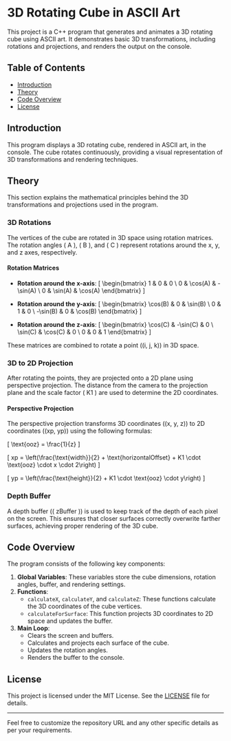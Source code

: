 # 3D Rotating Cube in ASCII Art

This project is a C++ program that generates and animates a 3D rotating cube using ASCII art. It demonstrates basic 3D transformations, including rotations and projections, and renders the output on the console.

## Table of Contents
- [Introduction](#introduction)
- [Theory](#theory)
- [Code Overview](#code-overview)
- [License](#license)

## Introduction

This program displays a 3D rotating cube, rendered in ASCII art, in the console. The cube rotates continuously, providing a visual representation of 3D transformations and rendering techniques.

## Theory

This section explains the mathematical principles behind the 3D transformations and projections used in the program.

### 3D Rotations

The vertices of the cube are rotated in 3D space using rotation matrices. The rotation angles \( A \), \( B \), and \( C \) represent rotations around the x, y, and z axes, respectively.

#### Rotation Matrices

- **Rotation around the x-axis**:
    \[
    \begin{bmatrix}
    1 & 0 & 0 \\
    0 & \cos(A) & -\sin(A) \\
    0 & \sin(A) & \cos(A)
    \end{bmatrix}
    \]

- **Rotation around the y-axis**:
    \[
    \begin{bmatrix}
    \cos(B) & 0 & \sin(B) \\
    0 & 1 & 0 \\
    -\sin(B) & 0 & \cos(B)
    \end{bmatrix}
    \]

- **Rotation around the z-axis**:
    \[
    \begin{bmatrix}
    \cos(C) & -\sin(C) & 0 \\
    \sin(C) & \cos(C) & 0 \\
    0 & 0 & 1
    \end{bmatrix}
    \]

These matrices are combined to rotate a point \((i, j, k)\) in 3D space.

### 3D to 2D Projection

After rotating the points, they are projected onto a 2D plane using perspective projection. The distance from the camera to the projection plane and the scale factor \( K1 \) are used to determine the 2D coordinates.

#### Perspective Projection

The perspective projection transforms 3D coordinates \((x, y, z)\) to 2D coordinates \((xp, yp)\) using the following formulas:

\[
\text{ooz} = \frac{1}{z}
\]

\[
xp = \left(\frac{\text{width}}{2} + \text{horizontalOffset} + K1 \cdot \text{ooz} \cdot x \cdot 2\right)
\]

\[
yp = \left(\frac{\text{height}}{2} + K1 \cdot \text{ooz} \cdot y\right)
\]

### Depth Buffer

A depth buffer (\( zBuffer \)) is used to keep track of the depth of each pixel on the screen. This ensures that closer surfaces correctly overwrite farther surfaces, achieving proper rendering of the 3D cube.

## Code Overview

The program consists of the following key components:

1. **Global Variables**: These variables store the cube dimensions, rotation angles, buffer, and rendering settings.
2. **Functions**: 
    - `calculateX`, `calculateY`, and `calculateZ`: These functions calculate the 3D coordinates of the cube vertices.
    - `calculateForSurface`: This function projects 3D coordinates to 2D space and updates the buffer.
3. **Main Loop**: 
    - Clears the screen and buffers.
    - Calculates and projects each surface of the cube.
    - Updates the rotation angles.
    - Renders the buffer to the console.

## License

This project is licensed under the MIT License. See the [LICENSE](LICENSE) file for details.

---

Feel free to customize the repository URL and any other specific details as per your requirements.
